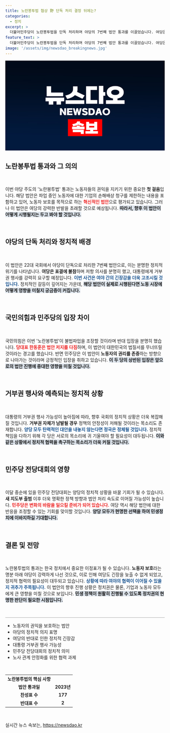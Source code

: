 ```yaml
---
title: 노란봉투법 협상 野 단독 처리 결정 뒤에는?
categories:
  - 정치
excerpt: >
  더불어민주당이 노란봉투법을 단독 처리하며 야당의 7번째 법안 통과를 이끌었습니다. 여당은 즉각 반발하며 대통령의 거부권 행사를 촉구, 정치적 갈등이 심화되고 있습니다. 민생 법안을 둘러싼 소모적인 대치 속, 향후 변화가 필요하다는 목소리가 커지고 있습니다.
feature_text: >
  더불어민주당이 노란봉투법을 단독 처리하며 야당의 7번째 법안 통과를 이끌었습니다. 여당은 즉각 반발하며 대통령의 거부권 행사를 촉구, 정치적 갈등이 심화되고 있습니다. 민생 법안을 둘러싼 소모적인 대치 속, 향후 변화가 필요하다는 목소리가 커지고 있습니다.
image: '/assets/img/newsdao_breakingnews.jpg'
---
```


<p><img src="/assets/img/newsdao_breakingnews.jpg" alt="pcversion 속보" /></p>

<h2 data-ke-size="size26">노란봉투법 통과와 그 의의</h2>

<p data-ke-size="size16">&nbsp;</p>

<p>이번 야당 주도의 '노란봉투법' 통과는 노동자들의 권익을 지키기 위한 중요한 <b>첫 걸음</b>입니다. 해당 법안은 파업 중인 노동자에 대한 기업의 손해배상 청구를 제한하는 내용을 포함하고 있어, 노동자 보호를 목적으로 하는 <b><span style="color: #ee2323;">혁신적인 법안</span></b>으로 평가되고 있습니다. 그러나 이 법안은 여당의 강력한 반발을 초래할 것으로 예상됩니다. <b><span style="background-color: #21538527;">따라서, 향후 이 법안이 어떻게 시행될지는 두고 봐야 할 것입니다.</span></b></p>

<p data-ke-size="size16">&nbsp;</p>

<h2 data-ke-size="size26">야당의 단독 처리와 정치적 배경</h2>

<p data-ke-size="size16">&nbsp;</p>

<p>이 법안은 22대 국회에서 야당이 단독으로 처리한 7번째 법안으로, 이는 분명한 정치적 위기를 나타냅니다. <b>여당은 표결에 불참</b>하며 저항 의사를 분명히 했고, 대통령에게 거부권 행사를 강력히 요구할 예정입니다. <b><span style="color: #1a5490;">이번 사건은 여야 간의 긴장감을 더욱 고조시킬 것입니다.</span></b> 정치적인 갈등이 깊어지는 가운데, <b><span style="background-color: #21538527;">해당 법안이 실제로 시행된다면 노동 시장에 어떻게 영향을 미칠지 궁금증이 커집니다.</span></b></p>

<p data-ke-size="size16">&nbsp;</p>

<h2 data-ke-size="size26">국민의힘과 민주당의 입장 차이</h2>

<p data-ke-size="size16">&nbsp;</p>

<p>국민의힘은 이번 '노란봉투법'이 불법파업을 조장할 것이라며 반대 입장을 분명히 했습니다. <b><span style="color: #ee2323;">당대표 한동훈은 법안 저지를 다짐</span></b>하며, 이 법안이 대한민국의 법질서를 무너뜨릴 것이라는 경고를 했습니다. 반면 민주당은 이 법안이 <b>노동자의 권리를 존중</b>하는 방향으로 나아가는 것이라며 긍정적인 입장을 취하고 있습니다. <b><span style="background-color: #21538527;">이 두 당의 상반된 입장은 앞으로의 법안 진행에 중대한 영향을 미칠 것입니다.</span></b></p>

<p data-ke-size="size16">&nbsp;</p>

<h2 data-ke-size="size26">거부권 행사와 예측되는 정치적 상황</h2>

<p data-ke-size="size16">&nbsp;</p>

<p>대통령의 거부권 행사 가능성이 높아짐에 따라, 향후 국회의 정치적 상황은 더욱 복잡해질 것입니다. <b>거부권 자체가 남발될 경우</b> 정책의 안정성이 저해될 것이라는 목소리도 존재합니다. <b><span style="color: #1a5490;">양당 모두 탄력적인 대안을 내놓지 않는다면 정국은 정체될 것입니다.</span></b> 정치적 책임을 다하기 위해 각 당은 서로의 목소리에 귀 기울여야 할 필요성이 대두됩니다. <b><span style="background-color: #21538527;">이와 같은 상황에서 정치적 협력을 촉구하는 목소리가 더욱 커질 것입니다.</span></b></p>

<p data-ke-size="size16">&nbsp;</p>

<h2 data-ke-size="size26">민주당 전당대회의 영향</h2>

<p data-ke-size="size16">&nbsp;</p>

<p>이달 중순에 있을 민주당 전당대회는 양당의 정치적 상황을 바꿀 기회가 될 수 있습니다. <b>새 지도부 출범</b> 이후 더욱 명확한 정책 방향과 법안 처리 속도로 이어질 가능성이 높습니다. <b><span style="color: #ee2323;">민주당은 변화의 바람을 일으킬 준비가 되어 있습니다.</span></b> 여당 역시 해당 법안에 대한 반응을 조정할 수 있는 기회를 맞이할 것입니다. <b><span style="background-color: #21538527;">양당 모두가 현명한 선택을 하여 민생정치에 이바지하길 기대합니다.</span></b></p>

<p data-ke-size="size16">&nbsp;</p>

<h2 data-ke-size="size26">결론 및 전망</h2>

<p data-ke-size="size16">&nbsp;</p>

<p>노란봉투법의 통과는 한국 정치에서 중요한 이정표가 될 수 있습니다. <b>노동자 보호</b>라는 명분 아래 야당이 강력하게 나선 것으로, 이로 인해 여당도 긴장을 늦출 수 없게 되었고, 정치적 협력의 필요성이 대두되고 있습니다. <b><span style="color: #1a5490;">상황에 따라 여야의 협력이 이어질 수 있을지 귀추가 주목됩니다.</span></b> 이 법안의 향후 진행 상황은 정치권은 물론, 기업과 노동자 모두에게 큰 영향을 미칠 것으로 보입니다. <b><span style="background-color: #21538527;">민생 정책이 원활히 진행될 수 있도록 정치권의 현명한 판단이 필요한 시점입니다.</span></b></p>

<p data-ke-size="size16">&nbsp;</p>

<hr style="height: 2px; border: none; background: #ccc;" />

<ul>
<li>노동자의 권익을 보호하는 법안</li>
<li>야당의 정치적 의지 표명</li>
<li>여당의 반대로 인한 정치적 긴장감</li>
<li>대통령 거부권 행사 가능성</li>
<li>민주당 전당대회의 정치적 의미</li>
<li>노사 관계 안정화를 위한 협력 과제</li>
</ul>

<p data-ke-size="size16">&nbsp;</p>

<table style="width:100%; border-collapse:collapse;">
<tr>
<td style="text-align: center; height: 17px;"><b>노란봉투법의 핵심 사항</b></td>
</tr>
<tr>
<td style="text-align: center; height: 17px;"><b>법안 통과일</b></td>
<td style="text-align: center; height: 17px;"><b>2023년</b></td>
</tr>
<tr>
<td style="text-align: center; height: 17px;"><b>찬성표 수</b></td>
<td style="text-align: center; height: 17px;"><b>177</b></td>
</tr>
<tr>
<td style="text-align: center; height: 17px;"><b>반대표 수</b></td>
<td style="text-align: center; height: 17px;"><b>2</b></td>
</tr>
</table>

<p data-ke-size="size16">&nbsp;</p>
실시간 뉴스 속보는, <a href="https://newsdao.kr" rel="dofollow">https://newsdao.kr</a>


